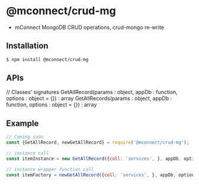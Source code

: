 # @mconnect/crud-mg

- mConnect MongoDB CRUD operations, crud-mongo re-write

## Installation

```sh
$ npm install @mconnect/crud-mg
```

## APIs

// Classes' signatures
GetAllRecord(params : object, appDb : function, options : object = {}) : array
GetAllRecords(params : object, appDb : function, options : object = {}) : array


## Example

```js
// Coming soon
const {GetAllRecord, newGetAllRecord} = require('@mconnect/crud-mg');

// instance call
const itemInstance = new GetAllRecord({coll: 'services', }, appDb, options = {});

// instance wrapper function call
const itemFactory = newGetAllRecord({coll: 'services', }, appDb, options = {});


```
